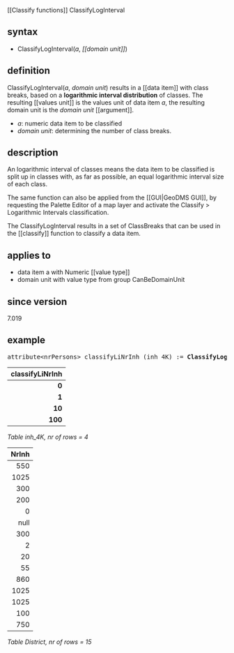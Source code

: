 [[Classify functions]] ClassifyLogInterval

## syntax

- ClassifyLogInterval(*a*, *[[domain unit]]*)

## definition

ClassifyLogInterval(*a*, *domain unit*) results in a [[data item]] with class breaks, based on a **logarithmic interval distribution** of classes. The resulting [[values unit]] is the values unit of data item *a*, the resulting domain unit is the *domain unit* [[argument]].

- *a*: numeric data item to be classified
- *domain unit*: determining the number of class breaks.

## description

An logarithmic interval of classes means the data item to be classified is split up in classes with, as far as possible, an equal logarithmic interval size of each class.

The same function can also be applied from the [[GUI|GeoDMS GUI]], by requesting the Palette Editor of a map layer and activate the Classify > Logarithmic Intervals classification.

The ClassifyLogInterval results in a set of ClassBreaks that can be used in the [[classify]] function to classify a data item.

## applies to

- data item a with Numeric [[value type]]
- domain unit with value type from group CanBeDomainUnit

## since version

7.019

## example

<pre>
attribute&lt;nrPersons&gt; classifyLiNrInh (inh_4K) := <B>ClassifyLogInterval(</B>NrInh, inh_4K<B>)</B>;
</pre>

| **classifyLiNrInh** |
|--------------------:|
| **0**               |
| **1**               |
| **10**              |
| **100**             |

*Table inh_4K, nr of rows = 4*


| NrInh |
|------:|
| 550   |
| 1025  |
| 300   |
| 200   |
| 0     |
| null  |
| 300   |
| 2     |
| 20    |
| 55    |
| 860   |
| 1025  |
| 1025  |
| 100   |
| 750   |

*Table District, nr of rows = 15*